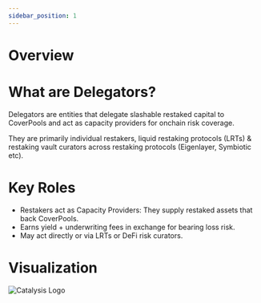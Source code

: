 ```yaml
---
sidebar_position: 1
---
```


# Overview

# What are Delegators?

Delegators are entities that delegate slashable restaked capital to CoverPools and act as capacity providers for onchain risk coverage.

They are primarily individual restakers, liquid restaking protocols (LRTs) & restaking vault curators across restaking protocols (Eigenlayer, Symbiotic etc).

# Key Roles

- Restakers act as Capacity Providers: They supply restaked assets that back CoverPools.
- Earns yield + underwriting fees in exchange for bearing loss risk.
- May act directly or via LRTs or DeFi risk curators.

# Visualization

![Catalysis Logo](/img/stakeholders-delegators.svg)